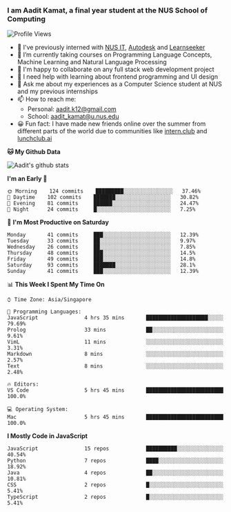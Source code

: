 ### I am Aadit Kamat, a final year student at the NUS School of Computing

![Profile Views](https://komarev.com/ghpvc/?username=aaditkamat)

- 🏢 I've previously interned with [NUS IT](https://nusit.nus.edu.sg/), [Autodesk](https://www.autodesk.com.sg/) and [Learnseeker](https://learnseeker.com/) 
- 🌱 I’m currently taking courses on Programming Language Concepts, Machine Learning and Natural Language Processing
- 👯 I'm happy to collaborate on any full stack web development project
- 🤔 I need help with learning about frontend programming and UI design
- 💬 Ask me about my experiences as a Computer Science student at NUS and my previous internships
- 📫 How to reach me: 
     - Personal: aadit.k12@gmail.com
     - School: aadit_kamat@u.nus.edu
- 😀 Fun fact: I have made new friends online over the summer from different parts of the world due to communities <t> like [intern.club](https://intern.club) and [lunchclub.ai](https://lunchclub.ai/)
     
**🐱 My Github Data**  
     
![Aadit's github stats](https://github-readme-stats.vercel.app/api?username=aaditkamat&count_private=true&show_icons=true)

<!--START_SECTION:waka-->
**I'm an Early 🐤** 

```text
🌞 Morning    124 commits    █████████░░░░░░░░░░░░░░░░   37.46% 
🌆 Daytime    102 commits    ███████░░░░░░░░░░░░░░░░░░   30.82% 
🌃 Evening    81 commits     ██████░░░░░░░░░░░░░░░░░░░   24.47% 
🌙 Night      24 commits     █░░░░░░░░░░░░░░░░░░░░░░░░   7.25%

```
📅 **I'm Most Productive on Saturday** 

```text
Monday       41 commits     ███░░░░░░░░░░░░░░░░░░░░░░   12.39% 
Tuesday      33 commits     ██░░░░░░░░░░░░░░░░░░░░░░░   9.97% 
Wednesday    26 commits     ██░░░░░░░░░░░░░░░░░░░░░░░   7.85% 
Thursday     48 commits     ███░░░░░░░░░░░░░░░░░░░░░░   14.5% 
Friday       49 commits     ███░░░░░░░░░░░░░░░░░░░░░░   14.8% 
Saturday     93 commits     ███████░░░░░░░░░░░░░░░░░░   28.1% 
Sunday       41 commits     ███░░░░░░░░░░░░░░░░░░░░░░   12.39%

```


📊 **This Week I Spent My Time On** 

```text
⌚︎ Time Zone: Asia/Singapore

💬 Programming Languages: 
JavaScript               4 hrs 35 mins       ████████████████████░░░░░   79.69% 
Prolog                   33 mins             ██░░░░░░░░░░░░░░░░░░░░░░░   9.61% 
VimL                     11 mins             ░░░░░░░░░░░░░░░░░░░░░░░░░   3.31% 
Markdown                 8 mins              ░░░░░░░░░░░░░░░░░░░░░░░░░   2.57% 
Text                     8 mins              ░░░░░░░░░░░░░░░░░░░░░░░░░   2.48%

🔥 Editors: 
VS Code                  5 hrs 45 mins       █████████████████████████   100.0%

💻 Operating System: 
Mac                      5 hrs 45 mins       █████████████████████████   100.0%

```

**I Mostly Code in JavaScript** 

```text
JavaScript               15 repos            ██████████░░░░░░░░░░░░░░░   40.54% 
Python                   7 repos             ████░░░░░░░░░░░░░░░░░░░░░   18.92% 
Java                     4 repos             ██░░░░░░░░░░░░░░░░░░░░░░░   10.81% 
CSS                      2 repos             █░░░░░░░░░░░░░░░░░░░░░░░░   5.41% 
TypeScript               2 repos             █░░░░░░░░░░░░░░░░░░░░░░░░   5.41%

```



<!--END_SECTION:waka-->
